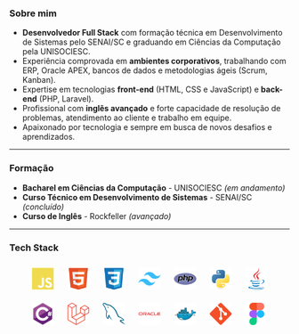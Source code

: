 ### Sobre mim

- **Desenvolvedor Full Stack** com formação técnica em Desenvolvimento de Sistemas pelo SENAI/SC e graduando em Ciências da Computação pela UNISOCIESC.
- Experiência comprovada em **ambientes corporativos**, trabalhando com ERP, Oracle APEX, bancos de dados e metodologias ágeis (Scrum, Kanban).
- Expertise em tecnologias **front-end** (HTML, CSS e JavaScript) e **back-end** (PHP, Laravel).
- Profissional com **inglês avançado** e forte capacidade de resolução de problemas, atendimento ao cliente e trabalho em equipe.
- Apaixonado por tecnologia e sempre em busca de novos desafios e aprendizados.

---

### Formação

- **Bacharel em Ciências da Computação** - UNISOCIESC *(em andamento)*
- **Curso Técnico em Desenvolvimento de Sistemas** - SENAI/SC *(concluído)*
- **Curso de Inglês** - Rockfeller *(avançado)*

---

### Tech Stack

<p align="center">
  <img src="https://raw.githubusercontent.com/devicons/devicon/master/icons/javascript/javascript-plain.svg" alt="JavaScript" width="40" title="JavaScript" style="margin: 10px;">
  <img src="https://raw.githubusercontent.com/devicons/devicon/master/icons/html5/html5-original.svg" alt="HTML5" width="40" title="HTML5" style="margin: 10px;">
  <img src="https://raw.githubusercontent.com/devicons/devicon/master/icons/css3/css3-original.svg" alt="CSS3" width="40" title="CSS3" style="margin: 10px;">
  <img src="https://raw.githubusercontent.com/devicons/devicon/master/icons/tailwindcss/tailwindcss-original.svg" alt="Tailwind" width="40" title="Tailwind" style="margin: 10px;">
  <img src="https://raw.githubusercontent.com/devicons/devicon/master/icons/php/php-original.svg" alt="PHP" width="40" title="PHP" style="margin: 10px;">
  <img src="https://raw.githubusercontent.com/devicons/devicon/master/icons/python/python-original.svg" alt="Python" width="40" title="Python" style="margin: 10px;">
  <img src="https://raw.githubusercontent.com/devicons/devicon/master/icons/java/java-original.svg" alt="Java" width="40" title="Java" style="margin: 10px;">
  <img src="https://raw.githubusercontent.com/devicons/devicon/master/icons/csharp/csharp-original.svg" alt="C#" width="40" title="C#" style="margin: 10px;">
  <img src="https://raw.githubusercontent.com/devicons/devicon/master/icons/laravel/laravel-original.svg" alt="Laravel" width="40" title="Laravel" style="margin: 10px;">
  <img src="https://raw.githubusercontent.com/devicons/devicon/master/icons/mysql/mysql-original.svg" alt="MySQL" width="40" title="MySQL" style="margin: 10px;">
  <img src="https://raw.githubusercontent.com/devicons/devicon/master/icons/oracle/oracle-original.svg" alt="Oracle" width="40" title="Oracle" style="margin: 10px;">
  <img src="https://raw.githubusercontent.com/devicons/devicon/master/icons/docker/docker-original.svg" alt="Docker" width="40" title="Docker" style="margin: 10px;">
  <img src="https://raw.githubusercontent.com/devicons/devicon/master/icons/git/git-original.svg" alt="Git" width="40" title="Git" style="margin: 10px;">
  <img src="https://raw.githubusercontent.com/devicons/devicon/master/icons/figma/figma-original.svg" alt="Figma" width="40" title="Figma" style="margin: 10px;">
</p>

